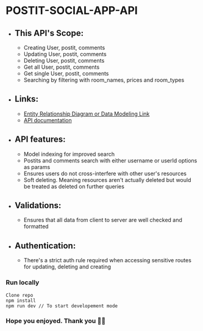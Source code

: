 # POSTIT-SOCIAL-APP-API

- ## This API's Scope:

  - Creating User, postit, comments
  - Updating User, postit, comments
  - Deleting User, postit, comments
  - Get all User, postit, comments
  - Get single User, postit, comments
  - Searching by filtering with room_names, prices and room_types

- ## Links:

  - [Entity Relationship Diagram or Data Modeling Link](https://dbdesigner.page.link/9k3iLLkbBhJSfBvZ9)
  - [API documentation](https://documenter.getpostman.com/view/21580500/2s93JtPhya)

- ## API features:

  - Model indexing for improved search
  - Postits and comments search with either username or userId options as params
  - Ensures users do not cross-interfere with other user's resources
  - Soft deleting. Meaning resources aren't actually deleted but would
    be treated as deleted on further queries

- ## Validations:

  - Ensures that all data from client to server are well checked and formatted

- ## Authentication:
  - There's a strict auth rule required when
    accessing sensitive routes for updating, deleting and creating

### Run locally

```
Clone repo
npm install
npm run dev // To start developement mode
```

### Hope you enjoyed. Thank you 👋👋

